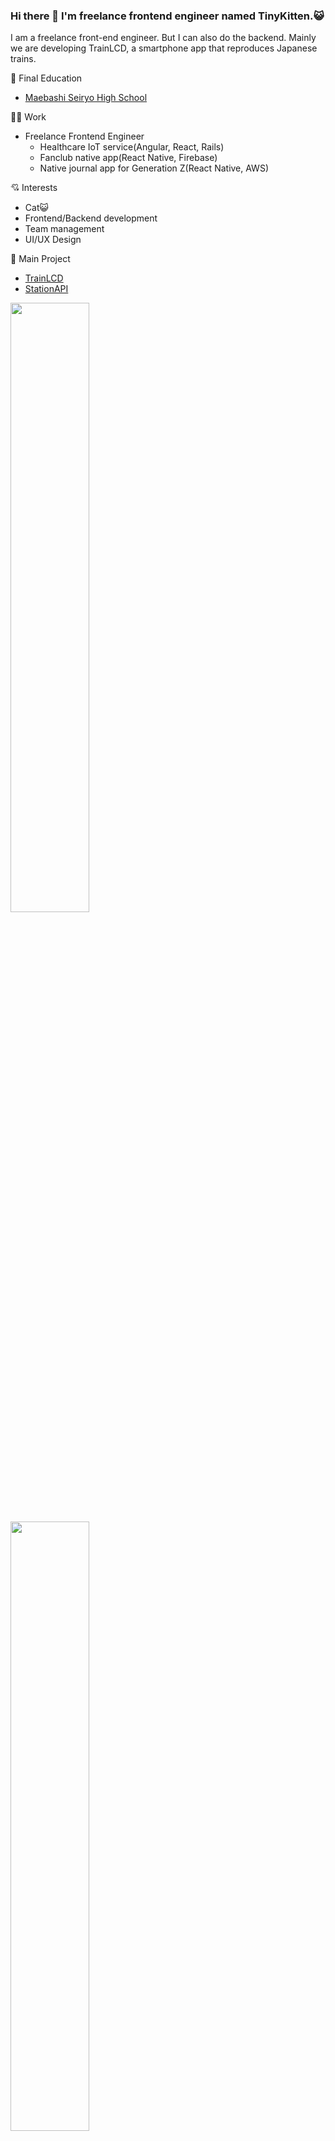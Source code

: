 ### Hi there 👋 I'm freelance frontend engineer named TinyKitten.😺

I am a freelance front-end engineer. But I can also do the backend. Mainly we are developing TrainLCD, a smartphone app that reproduces Japanese trains.

🏫 Final Education

- [Maebashi Seiryo High School](http://www.seiryo-hs.gsn.ed.jp/)

🧑‍💻 Work

- Freelance Frontend Engineer
  - Healthcare IoT service(Angular, React, Rails)
  - Fanclub native app(React Native, Firebase)
  - Native journal app for Generation Z(React Native, AWS)

💘 Interests

- Cat😺
- Frontend/Backend development
- Team management
- UI/UX Design

📔 Main Project

- [TrainLCD](https://github.com/TinyKitten/TrainLCD)
- [StationAPI](https://github.com/TinyKitten/StationAPI)


<img width="50%" src="https://github-readme-stats.vercel.app/api?username=TinyKitten&count_private=true&show_icons=true">
<img width="50%;" src="https://github-readme-stats.vercel.app/api/top-langs/?username=TinyKitten&layout=compact&hide=TSQL">
